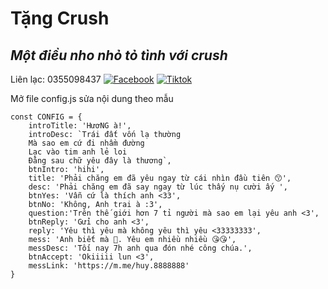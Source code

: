 # Tặng Crush
## _Một điều nho nhỏ tỏ tình với crush_

Liên lạc: 0355098437
[![Facebook](https://i.imgur.com/GRqy96ts.jpg)](https://www.facebook.com/huy.8888888)
[![Tiktok](https://i.imgur.com/Nbfl1E7t.jpg)](https://www.tiktok.com/@huy77777778)

Mở file config.js sửa nội dung theo mẫu
```
const CONFIG = {
    introTitle: 'HươNG à!',
    introDesc: `Trái đất vốn lạ thường
    Mà sao em cứ đi nhầm đường
    Lạc vào tim anh lẻ loi
    Đằng sau chữ yêu đây là thương`,
    btnIntro: 'hihi',
    title: 'Phải chăng em đã yêu ngay từ cái nhìn đầu tiên 😙',
    desc: 'Phải chăng em đã say ngay từ lúc thấy nụ cười ấy ',
    btnYes: 'Vẫn cứ là thích anh <33',
    btnNo: 'Không, Anh trai à :3',
    question:'Trên thế giới hơn 7 tỉ người mà sao em lại yêu anh <3',
    btnReply: 'Gửi cho anh <3',
    reply: 'Yêu thì yêu mà không yêu thì yêu <33333333',
    mess: 'Anh biết mà 🥰. Yêu em nhiều nhiều 😘😘',
    messDesc: 'Tối nay 7h anh qua đón nhé công chúa.',
    btnAccept: 'Okiiiii lun <3',
    messLink: 'https://m.me/huy.8888888'
}
```

